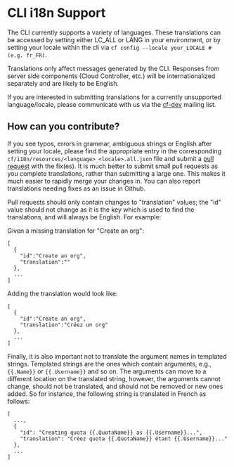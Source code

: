 # CLI i18n Support

The CLI currently supports a variety of languages. These translations can be accessed by setting either LC_ALL or LANG in your environment, or by setting your locale within the cli via `cf config --locale your_LOCALE # (e.g. fr_FR)`.

Translations only affect messages generated by the CLI. Responses from server side components (Cloud Controller, etc.) will be internationalized separately and are likely to be English.

If you are interested in submitting translations for a currently unsupported language/locale, please communicate with us via the  [cf-dev](https://lists.cloudfoundry.org/archives/list/cf-dev@lists.cloudfoundry.org/) mailing list.

## How can you contribute?

If you see typos, errors in grammar, ambiguous strings or English after setting your locale, please find the appropriate entry in the corresponding `cf/i18n/resources/<language>_<locale>.all.json` file and submit a [pull request](https://help.github.com/articles/creating-a-pull-request/) with the fix(es). It is much better to submit small pull requests as you complete translations, rather than submitting a large one. This makes it much easier to rapidly merge your changes in. You can also report translations needing fixes as an issue in Github.

Pull requests should only contain changes to "translation" values; the "id" value should not change as it is the key which is used to find the translations, and will always be English. For example:

Given a missing translation for "Create an org":
```
[
  {
    "id":"Create an org",
    "translation":""
  },
  ...
]
```

Adding the translation would look like:
```
[
  {
    "id":"Create an org",
    "translation":"Créez un org"
  },
  ...
]
```

Finally, it is also important not to translate the argument names in templated strings. Templated strings are the ones which contain arguments, e.g., `{{.Name}}` or `{{.Username}}` and so on. The arguments can move to a different location on the translated string, however, the arguments cannot change, should not be translated, and should not be removed or new ones added. So for instance, the following string is translated in French as follows:

```
[
  ...,
  {
    "id": "Creating quota {{.QuotaName}} as {{.Username}}...",
    "translation": "Créez quota {{.QuotaName}} étant {{.Username}}..."
  },
  ...
]
```
